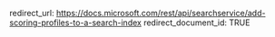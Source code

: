 redirect_url: https://docs.microsoft.com/rest/api/searchservice/add-scoring-profiles-to-a-search-index
redirect_document_id: TRUE